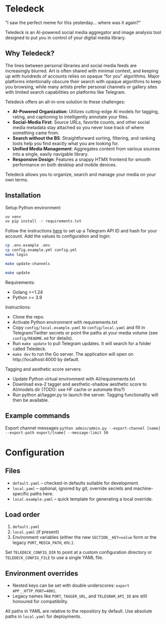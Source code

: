 # Teledeck

"I saw the perfect meme for this yesterday... where was it again?"

Teledeck is an AI-powered social media aggregator and image analysis tool designed to put you in control of your digital media library.

## Why Teledeck?

The lines between personal libraries and social media feeds are increasingly blurred. Art is often shared with minimal context, and keeping up with hundreds of accounts relies on opaque "for you" algorithms. Major platforms intentionally obscure their search with opaque algorithms to keep you browsing, while many artists prefer personal channels or gallery sites with limited search capabilities on platforms like Telegram.

Teledeck offers an all-in-one solution to these challenges:

- **AI-Powered Organization**: Utilizes cutting-edge AI models for tagging, rating, and captioning to intelligently annotate your files.
- **Social-Media First**: Source URLs, favorite counts, and other social media metadata stay attached so you never lose track of where something came from.
- **Search without the BS**: Straightforward sorting, filtering, and ranking tools help you find exactly what you are looking for.
- **Unified Media Management**: Aggregates content from various sources into a single, easily navigable library.
- **Responsive Design**: Features a snappy HTMX frontend for smooth performance on both desktop and mobile devices.

Teledeck allows you to organize, search and manage your media on your own terms.



## Installation
Setup Python environment:
```bash
uv venv
uv pip install -r requirements.txt
```


Follow the instructions [here](https://docs.telethon.dev/en/stable/basic/signing-in.html) to set up a Telegram API ID and hash for your account. Add the values to configuration and login:

```bash
cp .env.example .env
cp config.example.yml config.yml
make login
```

```bash
make update-channels
```

```bash
make update
```


Requirements:
- Golang >=1.24
- Python >= 3.9

Instructions:
- Clone the repo.
- Activate Python environment with requirements.txt
- Copy `config/local.example.yaml` to `config/local.yaml` and fill in Telegram/Twitter secrets or point the paths at your media volume (see `config/README.md` for details).
- Run `make update` to pull Telegram updates. It will search for a folder called Teledeck.
- `make dev` to run the Go server. The application will open on http://localhost:4000 by default.

Tagging and aesthetic score servers:
- Update Python virtual environment with AI/requirements.txt
- Download eva-2 tagger and aesthetic-shadow aesthetic score to AI/models dir (TODO: use HF cache or automate this?)
- Run python ai/tagger.py to launch the server. Tagging functionality will then be available.


## Example commands
Export channel messages
``` python admin/admin.py --export-channel [name] --export-path export/[name] --message-limit 50 ```


# Configuration

## Files
- `default.yaml` – checked-in defaults suitable for development.
- `local.yaml` – optional, ignored by git; override secrets and machine-specific paths here.
- `local.example.yaml` – quick template for generating a local override.

## Load order
1. `default.yaml`
2. `local.yaml` (if present)
3. Environment variables (either the new `SECTION__KEY=value` form or the legacy `PORT`, `MEDIA_PATH`, etc.).

Set `TELEDECK_CONFIG_DIR` to point at a custom configuration directory or `TELEDECK_CONFIG_FILE` to use a single YAML file.

## Environment overrides
- Nested keys can be set with double underscores: `export APP__HTTP_PORT=4001`.
- Legacy names like `PORT`, `TAGGER_URL`, and `TELEGRAM_API_ID` are still honoured for compatibility.

All paths in YAML are relative to the repository by default. Use absolute paths in `local.yaml` for deployments.